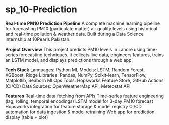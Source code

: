 # sp_10-Prediction

**Real-time PM10 Prediction Pipeline**
A complete machine learning pipeline for forecasting PM10 (particulate matter) air quality levels using historical and real-time pollution & weather data. Built during a Data Science Internship at 10Pearls Pakistan.

**Project Overview**
This project predicts PM10 levels in Lahore using time-series forecasting techniques. It collects live data, engineers features, trains an LSTM model, and displays predictions through a web app.

**Tech Stack**
Languages: Python
ML Models: LSTM, Random Forest, XGBoost, Ridge
Libraries: Pandas, NumPy, Scikit-learn, TensorFlow, Matplotlib, Seaborn
MLOps Tools: Hopsworks Feature Store, GitHub Actions (CI/CD)
Data Sources: OpenWeatherMap API, Meteostat API

**Features**
Real-time data fetching from APIs
Time-series feature engineering (lag, rolling, temporal encodings)
LSTM model for 3-day PM10 forecast
Hopsworks integration for feature storage & model registry
CI/CD automation for data ingestion & model retraining
Web app for prediction display (table + plot)
